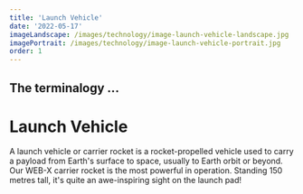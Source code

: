```yaml
---
title: 'Launch Vehicle'
date: '2022-05-17'
imageLandscape: /images/technology/image-launch-vehicle-landscape.jpg
imagePortrait: /images/technology/image-launch-vehicle-portrait.jpg
order: 1
---
```


## The terminalogy ...
# Launch Vehicle

A launch vehicle or carrier rocket is a rocket-propelled vehicle used to carry a payload from Earth's surface to space, usually to Earth orbit or beyond. Our WEB-X carrier rocket is the most powerful in operation. Standing 150 metres tall, it's quite an awe-inspiring sight on the launch pad! 